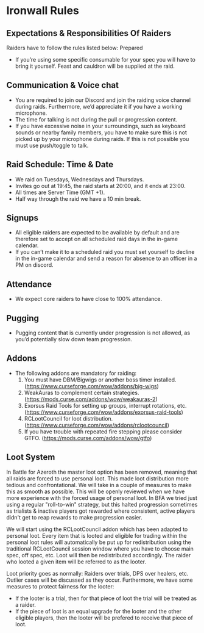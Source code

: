 # Ironwall Rules

## Expectations & Responsibilities Of Raiders

Raiders have to follow the rules listed below:
Prepared

- If you’re using some specific consumable for your spec you will have to bring it yourself. Feast and cauldron will be supplied at the raid.

## Communication & Voice chat

- You are required to join our Discord and join the raiding voice channel during raids. Furthermore, we’d appreciate it if you have a working microphone.
- The time for talking is not during the pull or progression content.
- If you have excessive noise in your surroundings, such as keyboard sounds or nearby family members, you have to make sure this is not picked up by your microphone during raids. If this is not possible you must use push/toggle to talk.

## Raid Schedule: Time & Date

- We raid on Tuesdays, Wednesdays and Thursdays.
- Invites go out at 19:45, the raid starts at 20:00, and it ends at 23:00.
- All times are Server Time (GMT +1).
- Half way through the raid we have a 10 min break.

## Signups

- All eligible raiders are expected to be available by default and are therefore set to accept on all scheduled raid days in the in-game calendar.
- If you can’t make it to a scheduled raid you must set yourself to decline in the in-game calendar and send a reason for absence to an officer in a PM on discord.

## Attendance

- We expect core raiders to have close to 100% attendance.

## Pugging

- Pugging content that is currently under progression is not allowed, as you’d potentially slow down team progression.

## Addons

- The following addons are mandatory for raiding:
    1. You must have DBM/Bigwigs or another boss timer installed. (https://www.curseforge.com/wow/addons/big-wigs)
    2. WeakAuras to complement certain strategies. (https://mods.curse.com/addons/wow/weakauras-2)
    3. Exorsus Raid Tools for setting up groups, interrupt rotations, etc. (https://www.curseforge.com/wow/addons/exorsus-raid-tools)
    4. RCLootCouncil for loot distribution. (https://www.curseforge.com/wow/addons/rclootcouncil)
    5. If you have trouble with repeated fire stepping please consider GTFO. (https://mods.curse.com/addons/wow/gtfo)

## Loot System

In Battle for Azeroth the master loot option has been removed, meaning that all raids are forced to use personal loot. This made loot distribution more tedious and confrontational. We will take in a couple of measures to make this as smooth as possible. This will be openly reviewed when we have more experience with the forced usage of personal loot. In BFA we tried just using a regular "roll-to-win" strategy, but this halted progression sometimes as trialists & inactive players got rewarded where consistent, active players didn't get to reap rewards to make progression easier.

We will start using the RCLootCouncil addon which has been adapted to personal loot. Every item that is looted and eligible for trading within the personal loot rules will automatically be put up for redistribution using the traditional RCLootCouncil session window where you have to choose main spec, off spec, etc. Loot will then be redistributed accordingly. The raider who looted a given item will be referred to as the looter.

Loot priority goes as normally: Raiders over trials, DPS over healers, etc. Outlier cases will be discussed as they occur. Furthermore, we have some measures to protect fairness for the looter:

- If the looter is a trial, then for that piece of loot the trial will be treated as a raider.
- If the piece of loot is an equal upgrade for the looter and the other eligible players, then the looter will be prefered to receive that piece of loot.
